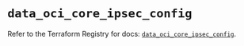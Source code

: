 # `data_oci_core_ipsec_config`

Refer to the Terraform Registry for docs: [`data_oci_core_ipsec_config`](https://registry.terraform.io/providers/oracle/oci/7.19.0/docs/data-sources/core_ipsec_config).
